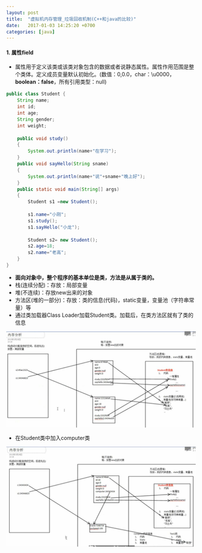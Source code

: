 ```yaml
---
layout: post
title:  "虚拟机内存管理_垃圾回收机制(C++和java的比较)"
date:   2017-01-03 14:25:20 +0700
categories: [java]
---
```


#### 1. 属性field ####


- 属性用于定义该类或该类对象包含的数据或者说静态属性。属性作用范围是整个类体。定义成员变量默认初始化。(数值：0,0.0，char：\u0000，**boolean：false**，所有引用类型：null)

```java
public class Student {
	String name;
	int id;
	int age;
	String gender;
	int weight;
	
	public void study()
	{
		System.out.println(name+"在学习");
	}
	public void sayHello(String sname)
	{
		System.out.println(name+"说"+sname+"晚上好");
	}
	public static void main(String[] args)
	{
		Student s1 =new Student();
		
		s1.name="小刚";
		s1.study();
		s1.sayHello("小龙");
		
		Student s2= new Student();
		s2.age=18;
		s2.name="老高";
	}
}
```
 
- **面向对象中，整个程序的基本单位是类，方法是从属于类的。**
- 栈(连续分配)：存放：局部变量
- 堆(不连续)：存放new出来的对象
- 方法区(堆的一部分)：存放：类的信息(代码)，static变量，变量池（字符串常量）等
- 通过类加载器Class Loader加载Student类。加载后，在类方法区就有了类的信息

![fenxi1](https://raw.githubusercontent.com/Qlb6x/Qlb6x.github.io/master/img/5.jpg "fenxi1")
- 在Student类中加入computer类

![fenxi2](https://raw.githubusercontent.com/Qlb6x/Qlb6x.github.io/master/img/6.jpg "fenxi2")


